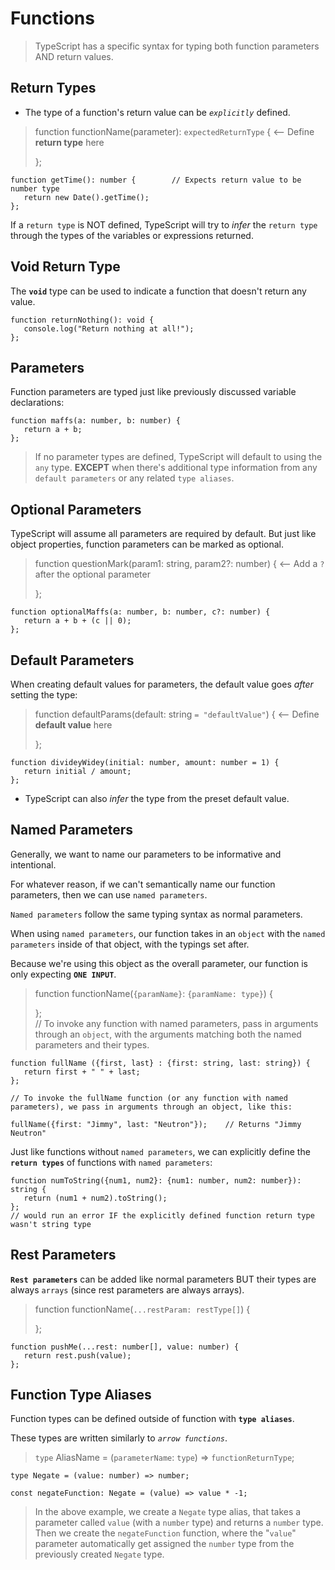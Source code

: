 # Functions

> TypeScript has a specific syntax for typing both function parameters AND return values.

## Return Types

- The type of a function's return value can be *`explicitly`* defined.

> function functionName(parameter): `expectedReturnType` { <-- Define **return type** here
>
> };

```
function getTime(): number {        // Expects return value to be number type
   return new Date().getTime();
};
```

If a `return type` is NOT defined, TypeScript will try to *infer* the `return type` through the types of the variables or expressions returned.

## Void Return Type

The **`void`** type can be used to indicate a function that doesn't return any value.

```
function returnNothing(): void {
   console.log("Return nothing at all!");
};
```

## Parameters

Function parameters are typed just like previously discussed variable declarations:

```
function maffs(a: number, b: number) {
   return a + b;
};
```

> If no parameter types are defined, TypeScript will default to using the `any` type.
> **EXCEPT** when there's additional type information from any `default parameters` or any related `type aliases`.

## Optional Parameters

TypeScript will assume all parameters are required by default. But just like object properties, function parameters can be marked as optional.

> function questionMark(param1: string, param2?: number) {    <-- Add a `?` after the optional parameter
>  
> };

```
function optionalMaffs(a: number, b: number, c?: number) {
   return a + b + (c || 0);
};
```

## Default Parameters

When creating default values for parameters, the default value goes *after* setting the type:

> function defaultParams(default: string `= "defaultValue"`) { <-- Define **default value** here
> 
> };

```
function divideyWidey(initial: number, amount: number = 1) {
   return initial / amount;
};
```

- TypeScript can also *infer* the type from the preset default value.

## Named Parameters

Generally, we want to name our parameters to be informative and intentional.  

For whatever reason, if we can't semantically name our function parameters, then we can use `named parameters`.  

`Named parameters` follow the same typing syntax as normal parameters.  

When using `named parameters`, our function takes in an `object` with the `named parameters` inside of that object, with the typings set after.

Because we're using this object as the overall parameter, our function is only expecting **`ONE INPUT`**.

> function functionName(`{paramName}`: `{paramName: type}`) {
> 
> };  
> // To invoke any function with named parameters, pass in arguments through an `object`, with the arguments matching both the named parameters and their types.

```
function fullName ({first, last} : {first: string, last: string}) {
   return first + " " + last;
};

// To invoke the fullName function (or any function with named parameters), we pass in arguments through an object, like this:

fullName({first: "Jimmy", last: "Neutron"});    // Returns "Jimmy Neutron"
```

Just like functions without `named parameters`, we can explicitly define the **`return types`** of functions with `named parameters`:

```
function numToString({num1, num2}: {num1: number, num2: number}): string {
   return (num1 + num2).toString();
};
// would run an error IF the explicitly defined function return type wasn't string type
```

## Rest Parameters

**`Rest parameters`** can be added like normal parameters BUT their types are always `arrays` (since rest parameters are always arrays).

> function functionName(`...restParam: restType[]`) {
> 
> };

```
function pushMe(...rest: number[], value: number) {
   return rest.push(value);
};
```

## Function Type Aliases

Function types can be defined outside of function with **`type aliases`**.  

These types are written similarly to *`arrow functions`*.

> `type` AliasName = (`parameterName`: `type`) => `functionReturnType`;  

```
type Negate = (value: number) => number;

const negateFunction: Negate = (value) => value * -1;
```

> In the above example, we create a `Negate` type alias, that takes a parameter called `value` (with a `number` type) and returns a `number` type.  
> Then we create the `negateFunction` function, where the "`value`" parameter automatically get assigned the `number` type from the previously created `Negate` type.